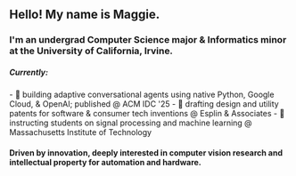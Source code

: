 <h2>Hello! My name is Maggie.</h1>

 <h3>I'm an undergrad Computer Science major & Informatics minor at the University of California, Irvine.</h3>

<h5>Currently:</h5>
 - 🎋 building adaptive conversational agents using native Python, Google Cloud, & OpenAI; published @ ACM IDC '25
 - 🪷 drafting design and utility patents for software & consumer tech inventions @ Esplin & Associates
 - 🌿 instructing students on signal processing and machine learning @ Massachusetts Institute of Technology 

<h4>Driven by innovation, deeply interested in computer vision research and intellectual property for automation and hardware.</h4>
